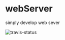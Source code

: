 # webServer
simply develop web sever 


<img src='https://travis-ci.org/JangChulwoon/webServer.svg?branch=master' alt='travis-status'>
